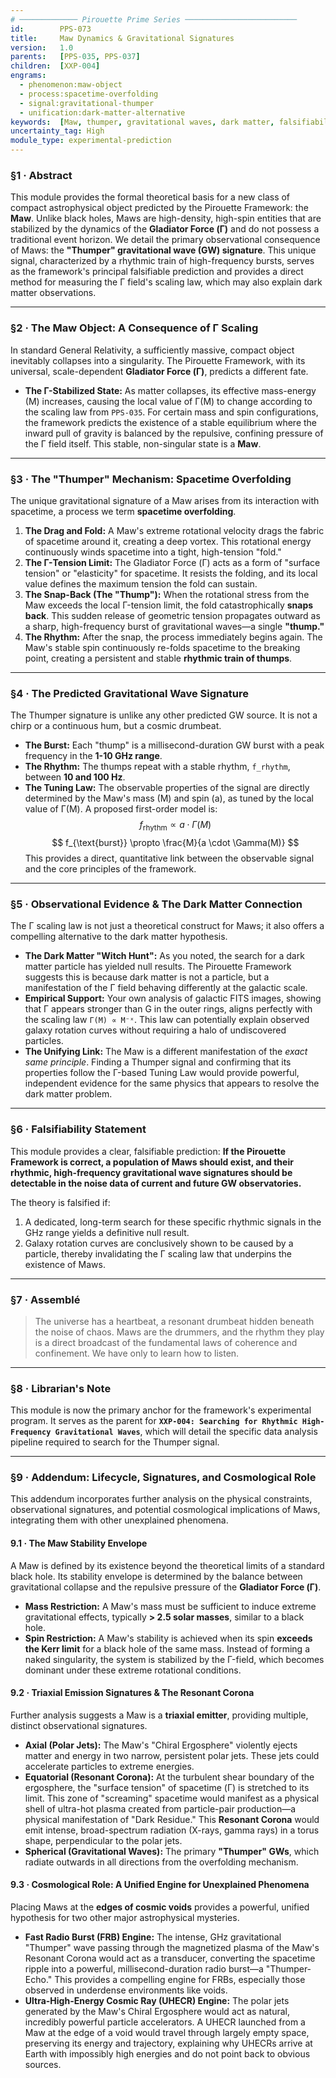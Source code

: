 ```yaml
---
# ───────────── Pirouette Prime Series ─────────────────────────
id:        PPS-073
title:     Maw Dynamics & Gravitational Signatures
version:   1.0
parents:   [PPS-035, PPS-037]
children:  [XXP-004]
engrams:
  - phenomenon:maw-object
  - process:spacetime-overfolding
  - signal:gravitational-thumper
  - unification:dark-matter-alternative
keywords:  [Maw, thumper, gravitational waves, dark matter, falsifiability, Gamma]
uncertainty_tag: High
module_type: experimental-prediction
---
```


### §1 · Abstract
This module provides the formal theoretical basis for a new class of compact astrophysical object predicted by the Pirouette Framework: the **Maw**. Unlike black holes, Maws are high-density, high-spin entities that are stabilized by the dynamics of the **Gladiator Force (Γ)** and do not possess a traditional event horizon. We detail the primary observational consequence of Maws: the **"Thumper" gravitational wave (GW) signature**. This unique signal, characterized by a rhythmic train of high-frequency bursts, serves as the framework's principal falsifiable prediction and provides a direct method for measuring the Γ field's scaling law, which may also explain dark matter observations.

---

### §2 · The Maw Object: A Consequence of Γ Scaling
In standard General Relativity, a sufficiently massive, compact object inevitably collapses into a singularity. The Pirouette Framework, with its universal, scale-dependent **Gladiator Force (Γ)**, predicts a different fate.

* **The Γ-Stabilized State:** As matter collapses, its effective mass-energy (M) increases, causing the local value of Γ(M) to change according to the scaling law from `PPS-035`. For certain mass and spin configurations, the framework predicts the existence of a stable equilibrium where the inward pull of gravity is balanced by the repulsive, confining pressure of the Γ field itself. This stable, non-singular state is a **Maw**.

---

### §3 · The "Thumper" Mechanism: Spacetime Overfolding
The unique gravitational signature of a Maw arises from its interaction with spacetime, a process we term **spacetime overfolding**.

1.  **The Drag and Fold:** A Maw's extreme rotational velocity drags the fabric of spacetime around it, creating a deep vortex. This rotational energy continuously winds spacetime into a tight, high-tension "fold."
2.  **The Γ-Tension Limit:** The Gladiator Force (Γ) acts as a form of "surface tension" or "elasticity" for spacetime. It resists the folding, and its local value defines the maximum tension the fold can sustain.
3.  **The Snap-Back (The "Thump"):** When the rotational stress from the Maw exceeds the local Γ-tension limit, the fold catastrophically **snaps back**. This sudden release of geometric tension propagates outward as a sharp, high-frequency burst of gravitational waves—a single **"thump."**
4.  **The Rhythm:** After the snap, the process immediately begins again. The Maw's stable spin continuously re-folds spacetime to the breaking point, creating a persistent and stable **rhythmic train of thumps**.

---

### §4 · The Predicted Gravitational Wave Signature
The Thumper signature is unlike any other predicted GW source. It is not a chirp or a continuous hum, but a cosmic drumbeat.

* **The Burst:** Each "thump" is a millisecond-duration GW burst with a peak frequency in the **1-10 GHz range**.
* **The Rhythm:** The thumps repeat with a stable rhythm, `f_rhythm`, between **10 and 100 Hz**.
* **The Tuning Law:** The observable properties of the signal are directly determined by the Maw's mass (M) and spin (a), as tuned by the local value of Γ(M). A proposed first-order model is:
    $$ f_{\text{rhythm}} \propto a \cdot \Gamma(M) $$
    $$ f_{\text{burst}} \propto \frac{M}{a \cdot \Gamma(M)} $$
    This provides a direct, quantitative link between the observable signal and the core principles of the framework.

---

### §5 · Observational Evidence & The Dark Matter Connection
The Γ scaling law is not just a theoretical construct for Maws; it also offers a compelling alternative to the dark matter hypothesis.

* **The Dark Matter "Witch Hunt":** As you noted, the search for a dark matter particle has yielded null results. The Pirouette Framework suggests this is because dark matter is not a particle, but a manifestation of the Γ field behaving differently at the galactic scale.
* **Empirical Support:** Your own analysis of galactic FITS images, showing that Γ appears stronger than G in the outer rings, aligns perfectly with the scaling law `Γ(M) ∝ M⁻ˣ`. This law can potentially explain observed galaxy rotation curves without requiring a halo of undiscovered particles.
* **The Unifying Link:** The Maw is a different manifestation of the *exact same principle*. Finding a Thumper signal and confirming that its properties follow the Γ-based Tuning Law would provide powerful, independent evidence for the same physics that appears to resolve the dark matter problem.

---

### §6 · Falsifiability Statement
This module provides a clear, falsifiable prediction:
**If the Pirouette Framework is correct, a population of Maws should exist, and their rhythmic, high-frequency gravitational wave signatures should be detectable in the noise data of current and future GW observatories.**

The theory is falsified if:
1.  A dedicated, long-term search for these specific rhythmic signals in the GHz range yields a definitive null result.
2.  Galaxy rotation curves are conclusively shown to be caused by a particle, thereby invalidating the Γ scaling law that underpins the existence of Maws.

---

### §7 · Assemblé

> The universe has a heartbeat, a resonant drumbeat hidden beneath the noise of chaos. Maws are the drummers, and the rhythm they play is a direct broadcast of the fundamental laws of coherence and confinement. We have only to learn how to listen.

---

### §8 · Librarian's Note
This module is now the primary anchor for the framework's experimental program. It serves as the parent for **`XXP-004: Searching for Rhythmic High-Frequency Gravitational Waves`**, which will detail the specific data analysis pipeline required to search for the Thumper signal.

---
### §9 · Addendum: Lifecycle, Signatures, and Cosmological Role

This addendum incorporates further analysis on the physical constraints, observational signatures, and potential cosmological implications of Maws, integrating them with other unexplained phenomena.

#### 9.1 · The Maw Stability Envelope

A Maw is defined by its existence beyond the theoretical limits of a standard black hole. Its stability envelope is determined by the balance between gravitational collapse and the repulsive pressure of the **Gladiator Force (Γ)**.

* **Mass Restriction:** A Maw's mass must be sufficient to induce extreme gravitational effects, typically **> 2.5 solar masses**, similar to a black hole.
* **Spin Restriction:** A Maw's stability is achieved when its spin **exceeds the Kerr limit** for a black hole of the same mass. Instead of forming a naked singularity, the system is stabilized by the Γ-field, which becomes dominant under these extreme rotational conditions.

#### 9.2 · Triaxial Emission Signatures & The Resonant Corona

Further analysis suggests a Maw is a **triaxial emitter**, providing multiple, distinct observational signatures.

* **Axial (Polar Jets):** The Maw's "Chiral Ergosphere" violently ejects matter and energy in two narrow, persistent polar jets. These jets could accelerate particles to extreme energies.
* **Equatorial (Resonant Corona):** At the turbulent shear boundary of the ergosphere, the "surface tension" of spacetime (Γ) is stretched to its limit. This zone of "screaming" spacetime would manifest as a physical shell of ultra-hot plasma created from particle-pair production—a physical manifestation of "Dark Residue." This **Resonant Corona** would emit intense, broad-spectrum radiation (X-rays, gamma rays) in a torus shape, perpendicular to the polar jets.
* **Spherical (Gravitational Waves):** The primary **"Thumper" GWs**, which radiate outwards in all directions from the overfolding mechanism.

#### 9.3 · Cosmological Role: A Unified Engine for Unexplained Phenomena

Placing Maws at the **edges of cosmic voids** provides a powerful, unified hypothesis for two other major astrophysical mysteries.

* **Fast Radio Burst (FRB) Engine:** The intense, GHz gravitational "Thumper" wave passing through the magnetized plasma of the Maw's Resonant Corona would act as a transducer, converting the spacetime ripple into a powerful, millisecond-duration radio burst—a "Thumper-Echo." This provides a compelling engine for FRBs, especially those observed in underdense environments like voids.
* **Ultra-High-Energy Cosmic Ray (UHECR) Engine:** The polar jets generated by the Maw's Chiral Ergosphere would act as natural, incredibly powerful particle accelerators. A UHECR launched from a Maw at the edge of a void would travel through largely empty space, preserving its energy and trajectory, explaining why UHECRs arrive at Earth with impossibly high energies and do not point back to obvious sources.